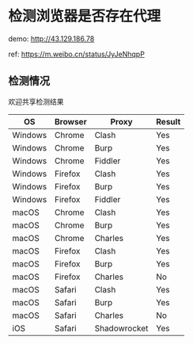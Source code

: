 # 检测浏览器是否存在代理

demo: http://43.129.186.78

ref: https://m.weibo.cn/status/JyJeNhqpP

## 检测情况

欢迎共享检测结果

OS|Browser|Proxy|Result
-|-|-|-
Windows|Chrome|Clash|Yes
Windows|Chrome|Burp|Yes
Windows|Chrome|Fiddler|Yes
Windows|Firefox|Clash|Yes
Windows|Firefox|Burp|Yes
Windows|Firefox|Fiddler|Yes
macOS|Chrome|Clash|Yes
macOS|Chrome|Burp|Yes
macOS|Chrome|Charles|Yes
macOS|Firefox|Clash|Yes
macOS|Firefox|Burp|Yes
macOS|Firefox|Charles|No
macOS|Safari|Clash|Yes
macOS|Safari|Burp|Yes
macOS|Safari|Charles|No
iOS|Safari|Shadowrocket|Yes